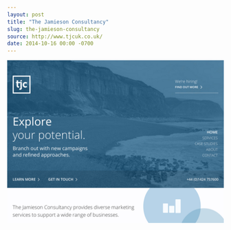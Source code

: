 ```yaml
---
layout: post 
title: "The Jamieson Consultancy"
slug: the-jamieson-consultancy
source: http://www.tjcuk.co.uk/
date: 2014-10-16 00:00 -0700
---
```


<img src="/screenshots/the-jamieson-consultancy.jpg">